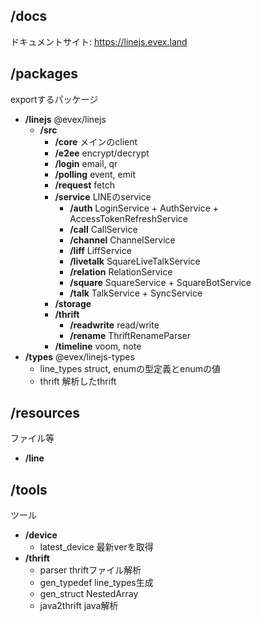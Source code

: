 ## /docs

ドキュメントサイト: https://linejs.evex.land

## /packages

exportするパッケージ

- **/linejs** @evex/linejs
  - **/src**
    - **/core** メインのclient
    - **/e2ee** encrypt/decrypt
    - **/login** email, qr
    - **/polling** event, emit
    - **/request** fetch
    - **/service** LINEのservice
      - **/auth** LoginService + AuthService + AccessTokenRefreshService
      - **/call** CallService
      - **/channel** ChannelService
      - **/liff** LiffService
      - **/livetalk** SquareLiveTalkService
      - **/relation** RelationService
      - **/square** SquareService + SquareBotService
      - **/talk** TalkService + SyncService
    - **/storage**
    - **/thrift**
      - **/readwrite** read/write
      - **/rename** ThriftRenameParser
    - **/timeline** voom, note
- **/types** @evex/linejs-types
  - line_types struct, enumの型定義とenumの値
  - thrift 解析したthrift

## /resources

ファイル等

- **/line**

## /tools

ツール

- **/device**
  - latest_device 最新verを取得
- **/thrift**
  - parser thriftファイル解析
  - gen_typedef line_types生成
  - gen_struct NestedArray
  - java2thrift java解析
